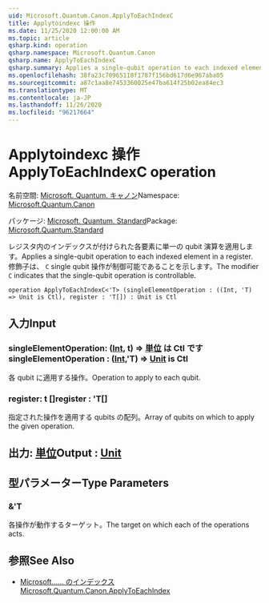 ```yaml
---
uid: Microsoft.Quantum.Canon.ApplyToEachIndexC
title: Applytoindexc 操作
ms.date: 11/25/2020 12:00:00 AM
ms.topic: article
qsharp.kind: operation
qsharp.namespace: Microsoft.Quantum.Canon
qsharp.name: ApplyToEachIndexC
qsharp.summary: Applies a single-qubit operation to each indexed element in a register. The modifier `C` indicates that the single-qubit operation is controllable.
ms.openlocfilehash: 38fa23c70965118f1787f156bd617d6e967aba05
ms.sourcegitcommit: a87c1aa8e7453360025e47ba614f25b02ea84ec3
ms.translationtype: MT
ms.contentlocale: ja-JP
ms.lasthandoff: 11/26/2020
ms.locfileid: "96217664"
---
```

# <a name="applytoeachindexc-operation"></a><span data-ttu-id="7a9ea-102">Applytoindexc 操作</span><span class="sxs-lookup"><span data-stu-id="7a9ea-102">ApplyToEachIndexC operation</span></span>

<span data-ttu-id="7a9ea-103">名前空間: [Microsoft. Quantum. キャノン](xref:Microsoft.Quantum.Canon)</span><span class="sxs-lookup"><span data-stu-id="7a9ea-103">Namespace: [Microsoft.Quantum.Canon](xref:Microsoft.Quantum.Canon)</span></span>

<span data-ttu-id="7a9ea-104">パッケージ: [Microsoft. Quantum. Standard](https://nuget.org/packages/Microsoft.Quantum.Standard)</span><span class="sxs-lookup"><span data-stu-id="7a9ea-104">Package: [Microsoft.Quantum.Standard](https://nuget.org/packages/Microsoft.Quantum.Standard)</span></span>


<span data-ttu-id="7a9ea-105">レジスタ内のインデックスが付けられた各要素に単一の qubit 演算を適用します。</span><span class="sxs-lookup"><span data-stu-id="7a9ea-105">Applies a single-qubit operation to each indexed element in a register.</span></span>
<span data-ttu-id="7a9ea-106">修飾子は、 `C` single qubit 操作が制御可能であることを示します。</span><span class="sxs-lookup"><span data-stu-id="7a9ea-106">The modifier `C` indicates that the single-qubit operation is controllable.</span></span>

```qsharp
operation ApplyToEachIndexC<'T> (singleElementOperation : ((Int, 'T) => Unit is Ctl), register : 'T[]) : Unit is Ctl
```


## <a name="input"></a><span data-ttu-id="7a9ea-107">入力</span><span class="sxs-lookup"><span data-stu-id="7a9ea-107">Input</span></span>

### <a name="singleelementoperation--intt--unit--is-ctl"></a><span data-ttu-id="7a9ea-108">singleElementOperation: ([Int](xref:microsoft.quantum.lang-ref.int), t) => [単位](xref:microsoft.quantum.lang-ref.unit)  は Ctl です</span><span class="sxs-lookup"><span data-stu-id="7a9ea-108">singleElementOperation : ([Int](xref:microsoft.quantum.lang-ref.int),'T) => [Unit](xref:microsoft.quantum.lang-ref.unit)  is Ctl</span></span>

<span data-ttu-id="7a9ea-109">各 qubit に適用する操作。</span><span class="sxs-lookup"><span data-stu-id="7a9ea-109">Operation to apply to each qubit.</span></span>


### <a name="register--t"></a><span data-ttu-id="7a9ea-110">register: t []</span><span class="sxs-lookup"><span data-stu-id="7a9ea-110">register : 'T[]</span></span>

<span data-ttu-id="7a9ea-111">指定された操作を適用する qubits の配列。</span><span class="sxs-lookup"><span data-stu-id="7a9ea-111">Array of qubits on which to apply the given operation.</span></span>



## <a name="output--unit"></a><span data-ttu-id="7a9ea-112">出力: [単位](xref:microsoft.quantum.lang-ref.unit)</span><span class="sxs-lookup"><span data-stu-id="7a9ea-112">Output : [Unit](xref:microsoft.quantum.lang-ref.unit)</span></span>



## <a name="type-parameters"></a><span data-ttu-id="7a9ea-113">型パラメーター</span><span class="sxs-lookup"><span data-stu-id="7a9ea-113">Type Parameters</span></span>

### <a name="t"></a><span data-ttu-id="7a9ea-114">&</span><span class="sxs-lookup"><span data-stu-id="7a9ea-114">'T</span></span>

<span data-ttu-id="7a9ea-115">各操作が動作するターゲット。</span><span class="sxs-lookup"><span data-stu-id="7a9ea-115">The target on which each of the operations acts.</span></span>

## <a name="see-also"></a><span data-ttu-id="7a9ea-116">参照</span><span class="sxs-lookup"><span data-stu-id="7a9ea-116">See Also</span></span>

- [<span data-ttu-id="7a9ea-117">Microsoft...... のインデックス</span><span class="sxs-lookup"><span data-stu-id="7a9ea-117">Microsoft.Quantum.Canon.ApplyToEachIndex</span></span>](xref:Microsoft.Quantum.Canon.ApplyToEachIndex)
